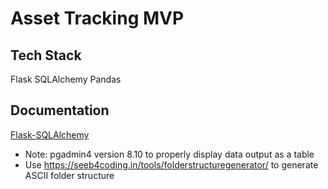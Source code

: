 # Asset Tracking MVP

## Tech Stack

Flask
SQLAlchemy
Pandas

## Documentation

[Flask-SQLAlchemy](https://flask-sqlalchemy.palletsprojects.com/en/stable/quickstart/)

- Note: pgadmin4 version 8.10 to properly display data output as a table
- Use https://seeb4coding.in/tools/folderstructuregenerator/ to generate ASCII folder structure
